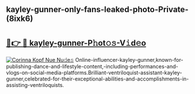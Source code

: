 ## kayley-gunner-only-fans​-leaked-photo​-Private-(8ixk6)


# <h2><a href="https://mediaupload.pro?title=kayley-gunner&ref=git">🔗👉 🔴 kayley-gunner-P𝚑ot𝚘𝚜-V𝚒d𝚎o</a></h2>

[![Corinna Kopf Nue Nu𝚍e𝚜](https://i.imgur.com/0qMVB7G.gif)](https://mediaupload.pro?title=kayley-gunner&ref=git)
Online-influencer-kayley-gunner,known-for-publishing-dance-and-lifestyle-content,-including-performances-and-vlogs-on-social-media-platforms.Brilliant-ventriloquist-assistant-kayley-gunner,celebrated-for-their-exceptional-abilities-and-accomplishments-in-assisting-ventriloquists.  